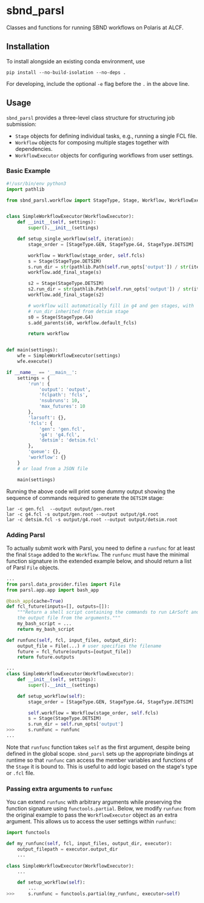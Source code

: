 # sbnd_parsl

Classes and functions for running SBND workflows on Polaris at ALCF.

## Installation

To install alongside an existing conda environment, use

```
pip install --no-build-isolation --no-deps .
```

For developing, include the optional `-e` flag before the `.` in the above line.

## Usage

`sbnd_parsl` provides a three-level class structure for structuring job submission:

- `Stage` objects for defining individual tasks, e.g., running a single FCL file.
- `Workflow` objects for composing multiple stages together with dependencies.
- `WorkflowExecutor` objects for configuring workflows from user settings.

### Basic Example

```python
#!/usr/bin/env python3
import pathlib

from sbnd_parsl.workflow import StageType, Stage, Workflow, WorkflowExecutor


class SimpleWorkflowExecutor(WorkflowExecutor):
    def __init__(self, settings):
        super().__init__(settings)

    def setup_single_workflow(self, iteration):
        stage_order = [StageType.GEN, StageType.G4, StageType.DETSIM]

        workflow = Workflow(stage_order, self.fcls)
        s = Stage(StageType.DETSIM)
        s.run_dir = str(pathlib.Path(self.run_opts['output']) / str(iteration))
        workflow.add_final_stage(s)

        s2 = Stage(StageType.DETSIM)
        s2.run_dir = str(pathlib.Path(self.run_opts['output']) / str(iteration) / 'a')
        workflow.add_final_stage(s2)

        # workflow will automatically fill in g4 and gen stages, with
        # run_dir inherited from detsim stage
        s0 = Stage(StageType.G4)
        s.add_parents(s0, workflow.default_fcls)

        return workflow


def main(settings):
    wfe = SimpleWorkflowExecutor(settings)
    wfe.execute()

if __name__ == '__main__':
    settings = {
        'run': {
            'output': 'output',
            'fclpath': 'fcls',
            'nsubruns': 10,
            'max_futures': 10
        },
        'larsoft': {},
        'fcls': {
            'gen': 'gen.fcl',
            'g4': 'g4.fcl',
            'detsim': 'detsim.fcl'
        },
        'queue': {},
        'workflow': {}
    }
    # or load from a JSON file

    main(settings)
```

Running the above code will print some dummy output showing the sequence of
commands required to generate the `DETSIM` stage:
```
lar -c gen.fcl  --output output/gen.root
lar -c g4.fcl -s output/gen.root --output output/g4.root
lar -c detsim.fcl -s output/g4.root --output output/detsim.root
```

### Adding Parsl

To actually submit work with Parsl, you need to define a `runfunc` for at least
the final `Stage` added to the `Workflow`. The `runfunc` must have the minimal
function signature in the extended example below, and should return a list of
Parsl `File` objects. 

```python
...
from parsl.data_provider.files import File
from parsl.app.app import bash_app

@bash_app(cache=True)
def fcl_future(inputs=[], outputs=[]):
    """Return a shell script containing the commands to run LArSoft and produce
    the output file from the arguments."""
    my_bash_script = ...
    return my_bash_script

def runfunc(self, fcl, input_files, output_dir):
    output_file = File(...) # user specifies the filename
    future = fcl_future(outputs=[output_file])
    return future.outputs

...
class SimpleWorkflowExecutor(WorkflowExecutor):
    def __init__(self, settings):
        super().__init__(settings)

    def setup_workflow(self):
        stage_order = [StageType.GEN, StageType.G4, StageType.DETSIM]

        self.workflow = Workflow(stage_order, self.fcls)
        s = Stage(StageType.DETSIM)
        s.run_dir = self.run_opts['output']
>>>     s.runfunc = runfunc
...
```

Note that `runfunc` function takes `self` as the first argument, despite being
defined in the global scope. `sbnd_parsl` sets up the appropriate bindings at
runtime so that `runfunc` can access the member variables and functions of the
`Stage` it is bound to. This is useful to add logic based on the stage's type
or `.fcl` file.

### Passing extra arguments to `runfunc`

You can extend `runfunc` with arbitrary arguments while preserving the function
signature using `functools.partial`. Below, we modify `runfunc` from the
original example to pass the `WorkflowExecutor` object as an extra argument.
This allows us to access the user settings within `runfunc`:

```Python
import functools

def my_runfunc(self, fcl, input_files, output_dir, executor):
    output_filepath = executor.output_dir
    ...

class SimpleWorkflowExecutor(WorkflowExecutor):
    ...

    def setup_workflow(self):
        ...
>>>     s.runfunc = functools.partial(my_runfunc, executor=self) 
```
